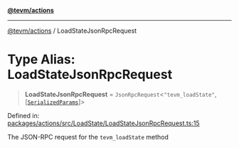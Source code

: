 [**@tevm/actions**](../README.md)

***

[@tevm/actions](../globals.md) / LoadStateJsonRpcRequest

# Type Alias: LoadStateJsonRpcRequest

> **LoadStateJsonRpcRequest** = `JsonRpcRequest`\<`"tevm_loadState"`, \[[`SerializedParams`](SerializedParams.md)\]\>

Defined in: [packages/actions/src/LoadState/LoadStateJsonRpcRequest.ts:15](https://github.com/evmts/tevm-monorepo/blob/main/packages/actions/src/LoadState/LoadStateJsonRpcRequest.ts#L15)

The JSON-RPC request for the `tevm_loadState` method
